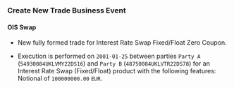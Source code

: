 ### Create New Trade Business Event

#### OIS Swap
- New fully formed trade for Interest Rate Swap Fixed/Float Zero Coupon.

- Execution is performed on `2001-01-25` between
  parties `Party A` (`54930084UKLVMY22DS16`) and `Party B`
  (`48750084UKLVTR22DS78`)
  for an Interest Rate Swap (Fixed/Float) product with the
  following features: Notional of `100000000.00` `EUR`.